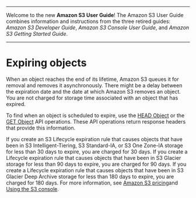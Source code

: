 --------

Welcome to the new **Amazon S3 User Guide**\! The Amazon S3 User Guide combines information and instructions from the three retired guides: *Amazon S3 Developer Guide*, *Amazon S3 Console User Guide*, and *Amazon S3 Getting Started Guide*\.

--------

# Expiring objects<a name="lifecycle-expire-general-considerations"></a>

 When an object reaches the end of its lifetime, Amazon S3 queues it for removal and removes it asynchronously\. There might be a delay between the expiration date and the date at which Amazon S3 removes an object\. You are not charged for storage time associated with an object that has expired\. 

 To find when an object is scheduled to expire, use the [HEAD Object](https://docs.aws.amazon.com/AmazonS3/latest/API/RESTObjectHEAD.html) or the [GET Object](https://docs.aws.amazon.com/AmazonS3/latest/API/RESTObjectGET.html) API operations\. These API operations return response headers that provide this information\. 

If you create an S3 Lifecycle expiration rule that causes objects that have been in S3 Intelligent\-Tiering, S3 Standard\-IA, or S3 One Zone\-IA storage for less than 30 days to expire, you are charged for 30 days\. If you create a Lifecycle expiration rule that causes objects that have been in S3 Glacier storage for less than 90 days to expire, you are charged for 90 days\. If you create a Lifecycle expiration rule that causes objects that have been in S3 Glacier Deep Archive storage for less than 180 days to expire, you are charged for 180 days\. For more information, see [Amazon S3 pricing](https://aws.amazon.com/s3/pricing/)and [Using the S3 console](how-to-set-lifecycle-configuration-intro.md#create-lifecycle)\.